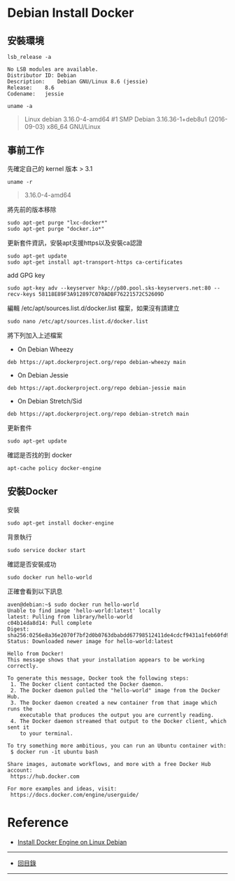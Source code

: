 ﻿# Debian Install Docker 

## 安裝環境


	lsb_release -a

```
No LSB modules are available.
Distributor ID:	Debian
Description:	Debian GNU/Linux 8.6 (jessie)
Release:	8.6
Codename:	jessie
```

	uname -a
	
>Linux debian 3.16.0-4-amd64 #1 SMP Debian 3.16.36-1+deb8u1 (2016-09-03) x86_64 GNU/Linux
	
## 事前工作

先確定自己的 kernel 版本 > 3.1
	
	uname -r
	
> 3.16.0-4-amd64

將先前的版本移除

```
sudo apt-get purge "lxc-docker*"
sudo apt-get purge "docker.io*"
```

更新套件資訊，安裝apt支援https以及安裝ca認證
```
sudo apt-get update
sudo apt-get install apt-transport-https ca-certificates
```

add GPG key

	sudo apt-key adv --keyserver hkp://p80.pool.sks-keyservers.net:80 --recv-keys 58118E89F3A912897C070ADBF76221572C52609D
	
編輯 /etc/apt/sources.list.d/docker.list 檔案，如果沒有請建立

```
sudo nano /etc/apt/sources.list.d/docker.list
```
將下列加入上述檔案

- On Debian Wheezy

``` 
deb https://apt.dockerproject.org/repo debian-wheezy main
```

- On Debian Jessie

``` 
deb https://apt.dockerproject.org/repo debian-jessie main
```

- On Debian Stretch/Sid

``` 
deb https://apt.dockerproject.org/repo debian-stretch main
```

更新套件

	sudo apt-get update
	
確認是否找的到 docker

	apt-cache policy docker-engine

## 安裝Docker

安裝

	sudo apt-get install docker-engine
	
背景執行

	sudo service docker start

確認是否安裝成功

	sudo docker run hello-world
	
正確會看到以下訊息

```
aven@debian:~$ sudo docker run hello-world
Unable to find image 'hello-world:latest' locally
latest: Pulling from library/hello-world
c04b14da8d14: Pull complete 
Digest: sha256:0256e8a36e2070f7bf2d0b0763dbabdd67798512411de4cdcf9431a1feb60fd9
Status: Downloaded newer image for hello-world:latest

Hello from Docker!
This message shows that your installation appears to be working correctly.

To generate this message, Docker took the following steps:
 1. The Docker client contacted the Docker daemon.
 2. The Docker daemon pulled the "hello-world" image from the Docker Hub.
 3. The Docker daemon created a new container from that image which runs the
    executable that produces the output you are currently reading.
 4. The Docker daemon streamed that output to the Docker client, which sent it
    to your terminal.

To try something more ambitious, you can run an Ubuntu container with:
 $ docker run -it ubuntu bash

Share images, automate workflows, and more with a free Docker Hub account:
 https://hub.docker.com

For more examples and ideas, visit:
 https://docs.docker.com/engine/userguide/
```

# Reference
* [Install Docker Engine on Linux Debian](https://docs.docker.com/engine/installation/linux/debian/)

-------
* [回目錄](../README.md)

-------
